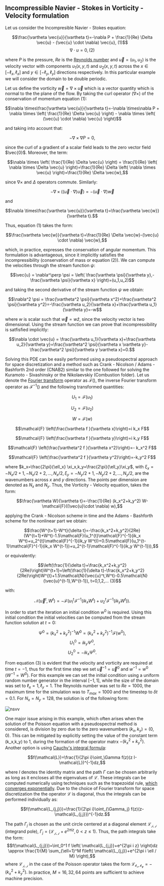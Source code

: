 ## Incompressible Navier - Stokes in Vorticity - Velocity formulation
Let us consider the Incompresible Navier - Stokes equation:

$$\frac{\vartheta \vec{u}}{\vartheta t}=-\nabla P + \frac{1}{Re} \Delta \vec{u} - (\vec{u} \cdot \nabla)  \vec{u},     (1)$$
$$\nabla \cdot u = 0,     (2)$$

where $P$ is the pressure, $Re$ is the [Reynolds number](https://en.wikipedia.org/wiki/Reynolds_number) and $\vec{u} = (u_1,u_2)$ is the velocity vector with components $u_1(x,y,t)$ and $u_2(x,y,t)$ across the $x\in[-\ell_x,\ell_x]$ and $y\in[-\ell_y,\ell_y]$ directions respectively. In this particular example we will consider the domain to be double periodic.

Let us define the vorticity $\vec{w}=\nabla \times \vec{u}$ which is a vector quantity which is normal to the the plane of the flow. By taking the curl operator $(\nabla \times )$ of the conservation of momentum equation (1):

$$\nabla \times\frac{\vartheta \vec{u}}{\vartheta t}=-\nabla \times\nabla P + \nabla \times \left( \frac{1}{Re} \Delta \vec{u} \right) - \nabla \times \left( (\vec{u} \cdot \nabla)  \vec{u} \right)$$

and taking into account that:

$$-\nabla \times\nabla P = 0,$$

since the curl of a gradient of a scalar field leads to the zero vector field $\vec{0}$. Moreover, the term:

$$\nabla \times \left( \frac{1}{Re} \Delta \vec{u} \right) = \frac{1}{Re} \left( \nabla \times \Delta \vec{u} \right)=\frac{1}{Re} \Delta \left( \nabla \times \vec{u} \right)=\frac{1}{Re} \Delta \vec{w},$$

since $\nabla \times$ and $\Delta$ operators commute. Similarly:

$$- \nabla \times \left( (\vec{u} \cdot \nabla)  \vec{u} \right)= -(\vec{u} \cdot \nabla) \vec{w}$$

and

$$\nabla \times\frac{\vartheta \vec{u}}{\vartheta t}=\frac{\vartheta \vec{w}}{\vartheta t}.$$

Thus, equation (1) takes the form:

$$\frac{\vartheta \vec{w}}{\vartheta t}=\frac{1}{Re} \Delta \vec{w}-(\vec{u} \cdot \nabla) \vec{w},$$

which, in practice, expresses the conservation of angular momentum. This formulation is advantageous, since it implicitly satisfies the incompressibility (conservation of mass or equation (2)). We can compute the velocities through the stream function $\psi$:

$$\vec{u} = \nabla^\perp \psi = \left( \frac{\vartheta \psi}{\vartheta y},-\frac{\vartheta \psi}{\vartheta x} \right)=(u_1,u_2)$$

and taking the second derivative of the stream function $\psi$ we obtain:

$$\nabla^2 \psi = \frac{\vartheta^2 \psi}{\vartheta x^2}+\frac{\vartheta^2 \psi}{\vartheta y^2}=-\frac{\vartheta u_2}{\vartheta x}+\frac{\vartheta u_1}{\vartheta y}=-w$$

where $w$ is scalar such that $\vec{w} = w\hat{z}$, since the velocity vector is two dimensional. Using the stream function we can prove that incompressibility is satfisfied implicitly:

$$\nabla \cdot \vec{u} = \frac{\vartheta u_1}{\vartheta x}+\frac{\vartheta u_2}{\vartheta y}=\frac{\vartheta^2 \psi}{\vartheta x \vartheta y}-\frac{\vartheta^2 \psi}{\vartheta y \vartheta x}=0.$$

Solving this PDE can be easily performed using a pseudospectral approach for space discretization and a method such as Crank - Nicolson / Adams - Bashforth 2nd order (CNAB2) similar to the one followed for solving the Kuramoto - Sivashinsky or the Nikolaevskiy (Combustion folder). Let us denote the [Fourier transform](https://en.wikipedia.org/wiki/Fourier_transform) operator as $\mathcal{F}( )$, the inverse Fourier transform operator as $\mathcal{F}^{-1}( )$ and the following transformed quantities:

$$U_1 = \mathcal{F}(u_1)$$

$$U_2 = \mathcal{F}(u_2)$$

$$W = \mathcal{F}(w)$$

$$\mathcal{F} \left(\frac{\vartheta f }{\vartheta x}\right)=i k_x F$$

$$\mathcal{F} \left(\frac{\vartheta f }{\vartheta y}\right)=i k_y F$$

$$\mathcal{F} \left(\frac{\vartheta^2 f }{\vartheta x^2}\right)=- k_x^2 F$$

$$\mathcal{F} \left(\frac{\vartheta^2 f }{\vartheta y^2}\right)=-k_y^2 F$$

where $k_x=\frac{2\pi}{\ell_x} \xi_x,k_y=\frac{2\pi}{\ell_y}\xi_y$, with $\xi_x = -N_x/2+1,-N_x/2+2,...,N_x/2,\xi_y = -N_y/2+1,-N_y/2+2,...,N_y/2$, are the wavenumbers across $x$ and $y$ directions. The points per dimension are denoted as $N_x$ and $N_y$. Thus, the Vorticity - Velocity equation, takes the form:

$$\frac{\vartheta W}{\vartheta t}=-\frac{1}{Re} (k_x^2+k_y^2) W-\mathcal{F}((\vec{u}\cdot \nabla) w),$$

applying the Crank - Nicolson scheme in time and the Adams - Bashforth scheme for the nonlinear part we obtain:

$$\frac{W^{t+1}-W^t}{\delta t}=-\frac{k_x^2+k_y^2}{2Re}(W^{t+1}+W^t)-1.5\mathcal{F}(u_1^{t}\mathcal{F}^{-1}(ik_x W^t)+u_2^{t}\mathcal{F}^{-1}(ik_y W^t))+0.5\mathcal{F}(u_1^{t-1}\mathcal{F}^{-1}(ik_x W^{t-1})+u_2^{t-1}\mathcal{F}^{-1}(ik_y W^{t-1})),$$

or equivalently:

$$\left(\frac{1}{\delta t}+\frac{k_x^2+k_y^2}{2Re}\right)W^{t+1}=\left(\frac{1}{\delta t}-\frac{k_x^2+k_y^2}{2Re}\right)W^{t}+1.5\mathcal{N}(\vec{u}^t,W^t)-0.5\mathcal{N}(\vec{u}^{t-1},W^{t-1}), t=0,1,2,...   (3)$$

with:

$$\mathcal{N}(\vec{u}^t,W^t)=-\mathcal{F}(u_1^{t}\mathcal{F}^{-1}(ik_x W^t)+u_2^{t}\mathcal{F}^{-1}(ik_y W^t)).$$

In order to start the iteration an initial condition $w^0$ is required. Using this initial condition the initial velocities can be computed from the stream function solution at $t=0$:

$$\Psi^0 = (k_x^2+k_y^2)^{-1} W^0=(k_x^2+k_y^2)^{-1} \mathcal{F}(w^0),$$
$$U_1^0 = i k_y \Psi^0,$$
$$U_2^0 = -i k_x \Psi^0.$$

From equation (3) is evident that the velocity and vorticity are required at time $t=-1$, thus for the first time step we set $\vec{u}^{-1}=\vec{u}^0$ and $w^{-1}=w^{0}$ $(W^{-1}=W^{0})$. For this example we can set the initial condition using a uniform random number generator in the interval $[-1,1]$, while the size of the domain was set to $\ell_x=1,\ell_y=1$. The Reynolds number was set to $Re=1000$, the maximum time for the simulation was to $T_{max}=1000$ and the timestep to $\delta t = 0.1$. For $N_x=N_y=128$, the solution is of the following form:

![nsvv](https://github.com/cfilelispapadopoulos/Tiny-Examples-of-Computational-Physics/assets/137081674/72edff28-f584-4aef-b515-3cdd4558d742)

One major issue arising in this example, which often arises when the solution of the Poisson equation with a pseudospectral method is considered, is division by zero due to the zero wavenumbers $(k_x,k_y)=(0,0)$. This can be mitigated by explicitly setting the value of the constant term (k_x,k_y) to $1$, during the formation of the operator matrx $-(k_x^2+k_y^2)$. Another option is using [Cauchy's integral formula](https://en.wikipedia.org/wiki/Cauchy%27s_integral_formula):

$$f(\mathcal{L})=\frac{1}{2\pi i}\oint_\Gamma f(z)(z I-\mathcal{L})^{-1}dz,$$

where $I$ denotes the identity matrix and the path $\Gamma$ can be chosen arbitrarily as long as it encloses all the eigenvalues of $\mathcal{L}$. These integrals can be computed numerically using techniques such as the trapezoidal rule, [which converges exponentially](https://epubs.siam.org/doi/book/10.1137/1.9780898719598). Due to the choice of Fourier transform for space discretization the the operator $\mathcal{L}$ is diagonal, thus the integrals can be performed individually as:

$$f(\mathcal{L_{j,j}})=\frac{1}{2\pi i}\oint_{\Gamma_j} f(z)(z-\mathcal{L_{j,j}})^{-1}dz.$$

The path $\Gamma_j$ is chosen as the unit circle centered at a diagonal element $\mathcal{L_{j,j}}$ (integrand pole), $\Gamma_j=( \mathcal{L_{j,j}}+e^{2\pi i z},0 < z \leq 1 )$. Thus, the path integrals take the form:
$$f(\mathcal{L_{j,j}})=\int_0^1 f \left( \mathcal{L_{j,j}}+e^{2\pi i z} \right)dz \approx \frac{1}{M} \sum_{\ell=1}^M f\left( \mathcal{L_{j,j}}+e^{2\pi i \ell / M} \right),$$
where $\mathcal{L_{j,j}}$ in the case of the Poisson operator takes the form $\mathcal{L_{k_x,k_y}}=-(k_x^2+k_y^2).$ In practice, $M=16,32,64$ points are sufficient to achieve machine precision.
